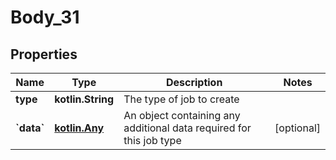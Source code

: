 
# Body_31

## Properties
Name | Type | Description | Notes
------------ | ------------- | ------------- | -------------
**type** | **kotlin.String** | The type of job to create | 
**&#x60;data&#x60;** | [**kotlin.Any**](kotlin.Any.md) | An object containing any additional data required for this job type |  [optional]



